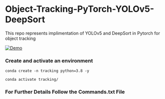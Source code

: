 # Object-Tracking-PyTorch-YOLOv5-DeepSort

This repo represents implimentation of YOLOv5 and DeepSort in Pytorch for object tracking


[![Demo](img.gif)](https://github.com/SuchindraKumar/Obj_Tracking_with_deepSort_-_yolov5/blob/main/img.gif)



### Create and activate an environment
```
conda create -n tracking python=3.8 -y

conda activate tracking/
```

### For Further Details Follow the Commands.txt File
